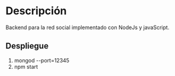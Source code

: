 # Descripción
Backend para la red social implementado con NodeJs y javaScript.
## Despliegue
1. mongod --port=12345
2. npm start
